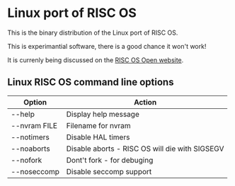 # Linux port of RISC OS

This is the binary distribution of the Linux port of RISC OS.

This is experimantial software, there is a good chance it won't work!

It is currenly being discussed on the [RISC OS Open website](https://www.riscosopen.org/forum/forums/3/topics/9068).

## Linux RISC OS command line options

| Option       | Action                                          |
| ---          | ---                                             |
| --help       | Display help message                            |
| --nvram FILE | Filename for nvram                              |
| --notimers   | Disable HAL timers                              |
| --noaborts   | Disable aborts - RISC OS will die with SIGSEGV  |
| --nofork     | Dont't fork - for debuging                      |
| --noseccomp  | Disable seccomp support                         |
